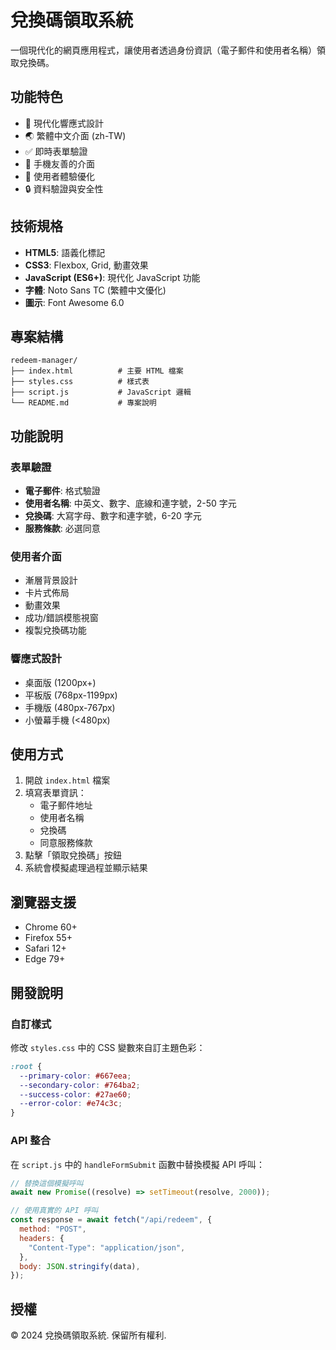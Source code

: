 # 兌換碼領取系統

一個現代化的網頁應用程式，讓使用者透過身份資訊（電子郵件和使用者名稱）領取兌換碼。

## 功能特色

- 🎨 現代化響應式設計
- 🌏 繁體中文介面 (zh-TW)
- ✅ 即時表單驗證
- 📱 手機友善的介面
- 🎯 使用者體驗優化
- 🔒 資料驗證與安全性

## 技術規格

- **HTML5**: 語義化標記
- **CSS3**: Flexbox, Grid, 動畫效果
- **JavaScript (ES6+)**: 現代化 JavaScript 功能
- **字體**: Noto Sans TC (繁體中文優化)
- **圖示**: Font Awesome 6.0

## 專案結構

```
redeem-manager/
├── index.html          # 主要 HTML 檔案
├── styles.css          # 樣式表
├── script.js           # JavaScript 邏輯
└── README.md           # 專案說明
```

## 功能說明

### 表單驗證

- **電子郵件**: 格式驗證
- **使用者名稱**: 中英文、數字、底線和連字號，2-50 字元
- **兌換碼**: 大寫字母、數字和連字號，6-20 字元
- **服務條款**: 必選同意

### 使用者介面

- 漸層背景設計
- 卡片式佈局
- 動畫效果
- 成功/錯誤模態視窗
- 複製兌換碼功能

### 響應式設計

- 桌面版 (1200px+)
- 平板版 (768px-1199px)
- 手機版 (480px-767px)
- 小螢幕手機 (<480px)

## 使用方式

1. 開啟 `index.html` 檔案
2. 填寫表單資訊：
   - 電子郵件地址
   - 使用者名稱
   - 兌換碼
   - 同意服務條款
3. 點擊「領取兌換碼」按鈕
4. 系統會模擬處理過程並顯示結果

## 瀏覽器支援

- Chrome 60+
- Firefox 55+
- Safari 12+
- Edge 79+

## 開發說明

### 自訂樣式

修改 `styles.css` 中的 CSS 變數來自訂主題色彩：

```css
:root {
  --primary-color: #667eea;
  --secondary-color: #764ba2;
  --success-color: #27ae60;
  --error-color: #e74c3c;
}
```

### API 整合

在 `script.js` 中的 `handleFormSubmit` 函數中替換模擬 API 呼叫：

```javascript
// 替換這個模擬呼叫
await new Promise((resolve) => setTimeout(resolve, 2000));

// 使用真實的 API 呼叫
const response = await fetch("/api/redeem", {
  method: "POST",
  headers: {
    "Content-Type": "application/json",
  },
  body: JSON.stringify(data),
});
```

## 授權

© 2024 兌換碼領取系統. 保留所有權利.
